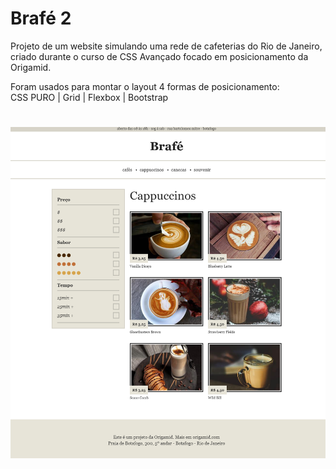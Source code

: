 # Brafé 2

<!----ts----------->
Projeto de um website simulando uma rede de cafeterias do Rio de Janeiro, criado durante o curso de CSS Avançado focado em posicionamento da Origamid.

Foram usados para montar o layout 4 formas de posicionamento: <br> CSS PURO | Grid | Flexbox | Bootstrap

<h1 align="center">
    <img src="img/captura-pg.png"/>
</h1>